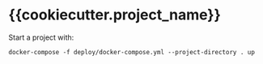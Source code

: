 # {{cookiecutter.project_name}}

Start a project with:

```
docker-compose -f deploy/docker-compose.yml --project-directory . up
```
